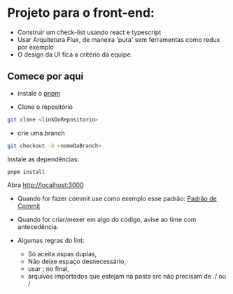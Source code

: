 # Projeto para o front-end:
 
- Construir um check-list usando react e typescript
- Usar Arquitetura Flux, de maneira 'pura' sem ferramentas como redux por exemplo
- O design da UI fica a critério da equipe.


## Comece por aqui

- instale o [pnpm](https://pnpm.io/installation)


- Clone o repositório

```bash
git clone <linkDoRepositorio>
```

- crie uma branch

```bash
git checkout -b <nomeDaBranch>
```

Instale as dependências:

```bash
pnpm install
```

Abra [http://localhost:3000](http://localhost:3000)

- Quando for fazer commit use como exemplo esse padrão: 
<a href="https://github.com/Calang-io-Front-End/check-list/blob/main/public/COMMIT.md">Padrão de Commit</a>

- Quando for criar/mexer em algo do código, avise ao time com antecedência.

- Algumas regras do lint:
    - Só aceita aspas duplas,
    - Não deixe espaço desnecessário,
    - usar ; no final,
    - arquivos importados que estejam na pasta src não precisam de ./ ou /